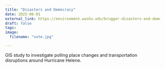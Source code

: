 ```yaml
---
title: "Disasters and Democracy"
date: 2025-06-01
external_link: https://environment.washu.edu/brugger-disasters-and-democracy-study/
draft: false
tags:
image: 
  filename: "vote.jpg"

---
```


GIS study to investigate polling place changes and transportation disruptions around Hurricane Helene. 

<!--more-->

